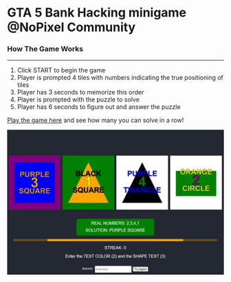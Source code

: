 # GTA 5 Bank Hacking minigame @NoPixel Community

### How The Game Works
---
1) Click START to begin the game
2) Player is prompted 4 tiles with numbers indicating the true positioning of tiles
3) Player has 3 seconds to memorize this order
4) Player is prompted with the puzzle to solve
5) Player has 6 seconds to figure out and answer the puzzle

[Play the game here](https://ibadullah-usmani.github.io/) and see how many you can solve in a row!

![Example](/Sample.JPG?raw=true "Example")
